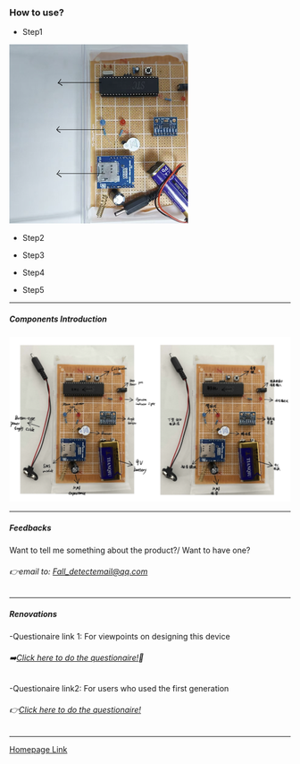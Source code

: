 
### How to use?


- Step1
  
![Step1](S11.png)












- Step2
- Step3
- Step4









- Step5







---

##### Components Introduction
![DATA](EX2.png)

---
##### Feedbacks
Want to tell me something about the product?/ Want to have one?
###### 👉email to: Fall_detectemail@qq.com
---

##### Renovations


-Questionaire link 1: For viewpoints on designing this device
###### ➡️[Click here to do the questionaire!](https://v.wjx.cn/vm/Q2Frjo2.aspx#)📝

-Questionaire link2: For users who used the first generation
###### 👉[Click here to do the questionaire!](https://www.wjx.cn/vm/Q72F9Z0.aspx# )

---
[Homepage Link](esperaa.github.io/meaidevice/)


